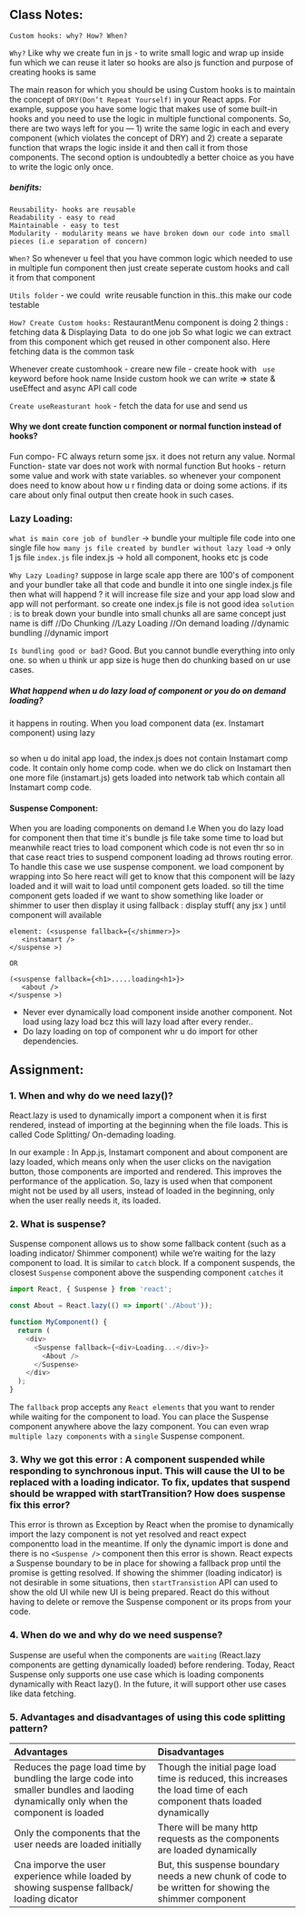 ## Class Notes: 

`Custom hooks: why? How? When?`

`Why?` Like why we create fun in js - to write small logic and wrap up inside fun which we can reuse it later so hooks are also js function and purpose of creating hooks is same

The main reason for which you should be using Custom hooks is to maintain the concept of `DRY(Don’t Repeat Yourself)` in your React apps. For example, suppose you have some logic that makes use of some built-in hooks and you need to use the logic in multiple functional components. So, there are two ways left for you — 1) write the same logic in each and every component (which violates the concept of DRY) and 2) create a separate function that wraps the logic inside it and then call it from those components. The second option is undoubtedly a better choice as you have to write the logic only once.
##### benifits:
    Reusability- hooks are reusable 
    Readability - easy to read
    Maintainable - easy to test
    Modularity - modularity means we have broken down our code into small pieces (i.e separation of concern)

`When?` So whenever u feel that you have common logic which needed to use in multiple fun component then just create seperate custom hooks and call it from that component 

`Utils folder` - we could  write reusable function in this..this make our code testable 

`How? Create Custom hooks:`
RestaurantMenu component is doing 2 things : fetching data & Displaying Data 
to do one job So what logic we can extract from this component which get reused in other component also. Here fetching data is the common task

Whenever create customhook - creare new file - create hook with ` use` keyword before hook name
Inside custom hook we can write  => state & useEffect and async API call code

`Create useReasturant hook` - fetch the data for use and send us

#### Why we dont create function component or normal function instead of hooks?
Fun compo- FC always return some jsx. it does not return any value.
Normal Function- state var does not work with normal function
But hooks - return some value and work with state variables. 
so whenever your component does need to know about how u r finding data or doing some actions. if its care about only final output then create hook in such cases.


### Lazy Loading:

`what is main core job of bundler` -> bundle your multiple file code into one single file
`how many js file created by bundler without lazy load` -> only 1 js file `index.js` file
index.js -> hold all component, hooks etc js code

`Why Lazy Loading?`
suppose in large scale app there are 100's of component and your bundler take all that code and bundle it into one single index.js file then what will happend ? it will increase file size and your app load slow and app will not performant. so create one index.js file is not good idea
`solution `: is to break down your bundle into small chunks
all are same concept just name is diff
//Do Chunking
//Lazy Loading
//On demand loading
//dynamic bundling
//dynamic import


`Is bundling good or bad?` Good. But you cannot bundle everything into only one. so when u think ur app size is huge then do chunking based on ur use cases.

##### What happend when u do lazy load of component or you do on demand loading?
it happens in routing. When you load component data (ex. Instamart component) using lazy 
```const About = React.lazy(() => import('./Instamart'));
```
so when u do inital app load, the index.js does not contain Instamart comp code. It contain only home comp code. when we do click on Instamart then one more file (instamart.js) gets loaded into network tab which contain all Instamart comp code.

#### Suspense Component: 

When you are loading components on demand I.e When you do lazy load for component then that time it's bundle js file take some time to load but meanwhile react tries to load component which code is not even thr so in that case react tries to suspend component loading ad throws routing error.
To handle this case we use suspense component. we load component by wrapping into <suspense ></suspense >
So here react will get to know that this component will be lazy loaded and it will wait to load until component gets loaded. so till the time component gets loaded if we want to show something like loader or shimmer to user then display it using fallback : display stuff( any jsx ) until component will available 
```
element: (<suspense fallback={</shimmer>}>
   <instamart />
</suspense >)

OR 

(<suspense fallback={<h1>.....loading<h1>}>
   <about />
</suspense >)
```

- Never ever dynamically load component inside another component. Not load using lazy load bcz this will lazy load after every render.. 
- Do lazy loading on top of component whr u do import for other dependencies.


## Assignment:

### 1. When and why do we need lazy()?
React.lazy is used to dynamically import a component when it is first rendered, instead of importing at the beginning when the file loads. This is called Code Splitting/ On-demading loading.

In our example : In App.js, Instamart component and about component are lazy loaded, which means only when the user clicks on the navigation button, those components are imported and rendered. This improves the performance of the application. So, lazy is used when that component might not be used by all users, instead of loaded in the beginning, only when the user really needs it, its loaded.


### 2. What is suspense?

  Suspense component allows us to show some fallback content (such as a loading indicator/ Shimmer component) while we’re waiting for the lazy component to load. It is similar to `catch` block. If a component suspends, the closest `Suspense` component above the suspending component `catches` it

```javascript
import React, { Suspense } from 'react';

const About = React.lazy(() => import('./About'));

function MyComponent() {
  return (
    <div>
      <Suspense fallback={<div>Loading...</div>}>
        <About />
      </Suspense>
    </div>
  );
}
```

The `fallback` prop accepts any `React elements` that you want to render while waiting for the component to load. You can place the Suspense component anywhere above the lazy component. You can even wrap `multiple lazy components` with a `single` Suspense component.


### 3. Why we got this error : A component suspended while responding to synchronous input. This will cause the UI to be replaced with a loading indicator. To fix, updates that suspend should be wrapped with startTransition? How does suspense fix this error?

  This error is thrown as Exception by React when the promise to dynamically import the lazy component is not yet resolved and react expect componentto load in the meantime. If only the dynamic import is done and there is no `<Suspense />` component then this error is shown. React expects a Suspense boundary to be in place for showing a fallback prop until the promise is getting resolved. If showing the shimmer (loading indicator) is not desirable in some situations, then `startTransistion` API can used to show the old UI while new UI is being prepared. React do this without having to delete or remove the Suspense component or its props from your code.

  
### 4. When do we and why do we need suspense?

Suspense are useful when the components are `waiting` (React.lazy components are getting dynamically loaded) before rendering. Today, React Suspense only supports one use case which is loading components dynamically with React lazy(). In the future, it will support other use cases like data fetching. 


### 5. Advantages and disadvantages of using this code splitting pattern?

| Advantages  | Disadvantages |
| :---------- | :----------   |
| Reduces the page load time by bundling the large code into smaller bundles and laoding dynamically only when the component is loaded | Though the initial page load time is reduced, this increases the load time of each component thats loaded dynamically |
| Only the components that the user needs are loaded initially | There will be many http requests as the components are loaded dynamically |
| Cna imporve the user experience while loaded by showing suspense fallback/ loading dicator | But, this suspense boundary needs a new chunk of code to be written for showing the shimmer component | 






